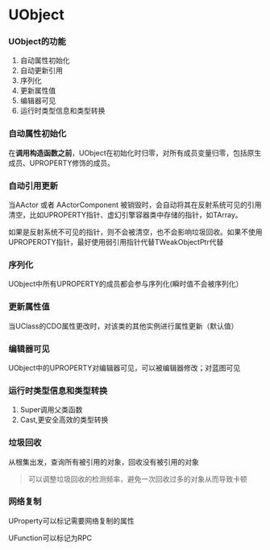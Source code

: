 # UObject

### UObject的功能

1. 自动属性初始化
2. 自动更新引用
3. 序列化
4. 更新属性值
5. 编辑器可见
6. 运行时类型信息和类型转换

### 自动属性初始化

在**调用构造函数之前**，UObject在初始化时归零，对所有成员变量归零，包括原生成员、UPROPERTY修饰的成员。

### 自动引用更新

当AActor 或者 AActorComponent 被销毁时，会自动将其在反射系统可见的引用清空，比如UPROPERTY指针、虚幻引擎容器类中存储的指针，如TArray。

如果是反射系统不可见的指针，则不会被清空，也不会影响垃圾回收。如果不使用UPROPEROTY指针，最好使用弱引用指针代替TWeakObjectPtr代替

### 序列化

UObject中所有UPROPERTY的成员都会参与序列化(瞬时值不会被序列化）

### 更新属性值

当UClass的CDO属性更改时，对该类的其他实例进行属性更新（默认值）

### 编辑器可见

UObject中的UPROPERTY对编辑器可见，可以被编辑器修改；对蓝图可见

### 运行时类型信息和类型转换

1. Super调用父类函数
2. Cast,更安全高效的类型转换

### 垃圾回收

从根集出发，查询所有被引用的对象，回收没有被引用的对象

> 可以调整垃圾回收的检测频率，避免一次回收过多的对象从而导致卡顿

### 网络复制

UProperty可以标记需要网络复制的属性

UFunction可以标记为RPC

